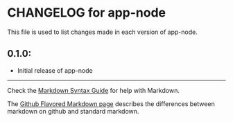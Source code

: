 # CHANGELOG for app-node

This file is used to list changes made in each version of app-node.

## 0.1.0:

* Initial release of app-node

- - -
Check the [Markdown Syntax Guide](http://daringfireball.net/projects/markdown/syntax) for help with Markdown.

The [Github Flavored Markdown page](http://github.github.com/github-flavored-markdown/) describes the differences between markdown on github and standard markdown.
